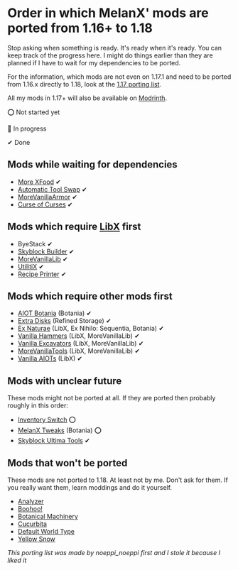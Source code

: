 # Order in which MelanX' mods are ported from 1.16+ to 1.18

Stop asking when something is ready. It's ready when it's ready. You can keep track of the progress here. I might do things earlier than they are planned if I have to wait for my dependencies to be ported.

For the information, which mods are not even on 1.17.1 and need to be ported from 1.16.x directly to 1.18, look at the [1.17 porting list](https://git.io/melanx117porting).

All my mods in 1.17+ will also be available on [Modrinth](https://modrinth.com/user/BTS0hlQy).

⭕ Not started yet

🔁 In progress

✔ Done

## Mods while waiting for dependencies
- [More XFood](https://www.curseforge.com/minecraft/mc-mods/morexfood) ✔
- [Automatic Tool Swap](https://www.curseforge.com/minecraft/mc-mods/automatic-tool-swap) ✔
- [MoreVanillaArmor](https://www.curseforge.com/minecraft/mc-mods/morevanillaarmor) ✔
- [Curse of Curses](https://www.curseforge.com/minecraft/mc-mods/curse-of-curses) ✔

## Mods which require [LibX](https://www.curseforge.com/minecraft/mc-mods/libx) first
- ByeStack ✔
- [Skyblock Builder](https://www.curseforge.com/minecraft/mc-mods/skyblock-builder) ✔
- [MoreVanillaLib](https://www.curseforge.com/minecraft/mc-mods/morevanillalib) ✔
- [UtilitiX](https://www.curseforge.com/minecraft/mc-mods/utilitix) ✔
- [Recipe Printer](https://www.curseforge.com/minecraft/mc-mods/recipe-printer) ✔

## Mods which require other mods first
- [AIOT Botania](https://www.curseforge.com/minecraft/mc-mods/aiot-botania) (Botania) ✔
- [Extra Disks](https://www.curseforge.com/minecraft/mc-mods/extra-disks) (Refined Storage) ✔
- [Ex Naturae](https://www.curseforge.com/minecraft/mc-mods/ex-naturae) (LibX, Ex Nihilo: Sequentia, Botania) ✔
- [Vanilla Hammers](https://www.curseforge.com/minecraft/mc-mods/vanilla-hammers-forge) (LibX, MoreVanillaLib) ✔
- [Vanilla Excavators](https://www.curseforge.com/minecraft/mc-mods/vanilla-excavators-forge) (LibX, MoreVanillaLib) ✔
- [MoreVanillaTools](https://www.curseforge.com/minecraft/mc-mods/morevanillatools) (LibX, MoreVanillaLib) ✔
- [Vanilla AIOTs](https://www.curseforge.com/minecraft/mc-mods/vanilla-aiots) (LibX) ✔

## Mods with unclear future

These mods might not be ported at all. If  they are ported then probably roughly in this order:

- [Inventory Switch](https://github.com/MelanX/InventorySwitch) ⭕
- [MelanX Tweaks](https://www.curseforge.com/minecraft/mc-mods/melanx-tweaks) (Botania) ⭕
- [Skyblock Ultima Tools](https://www.curseforge.com/minecraft/mc-mods/skyblock-ultima-tools) ✔

## Mods that won't be ported

These mods are not ported to 1.18. At least not by me. Don't ask for them. If you really want them, learn moddings and do it yourself.

- [Analyzer](https://www.curseforge.com/minecraft/mc-mods/analyzer)
- [Boohoo!](https://www.curseforge.com/minecraft/mc-mods/boohoo)
- [Botanical Machinery](https://www.curseforge.com/minecraft/mc-mods/botanical-machinery)
- [Cucurbita](https://www.curseforge.com/minecraft/mc-mods/cucurbita)
- [Default World Type](https://www.curseforge.com/minecraft/mc-mods/defaultworldtype)
- [Yellow Snow](https://www.curseforge.com/minecraft/mc-mods/yellow-snow)


*This porting list was made by noeppi_noeppi first and I stole it because I liked it*
